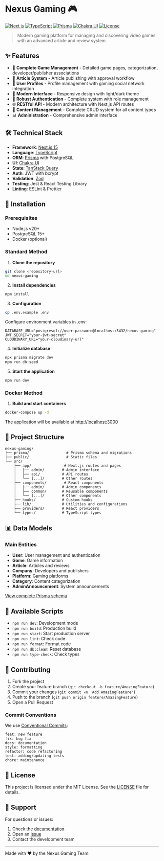 # Nexus Gaming 🎮

[![Next.js](https://img.shields.io/badge/Next.js-15.0-black?style=flat&logo=next.js)](https://nextjs.org/)
[![TypeScript](https://img.shields.io/badge/TypeScript-5.3-blue?style=flat&logo=typescript)](https://www.typescriptlang.org/)
[![Prisma](https://img.shields.io/badge/Prisma-5.10-2D3748?style=flat&logo=prisma)](https://www.prisma.io/)
[![Chakra UI](https://img.shields.io/badge/Chakra%20UI-2.8-319795?style=flat&logo=chakra-ui)](https://chakra-ui.com/)
[![License](https://img.shields.io/badge/License-MIT-yellow.svg)](https://opensource.org/licenses/MIT)

> Modern gaming platform for managing and discovering video games with an
> advanced article and review system.

## ✨ Features

- 🎯 **Complete Game Management** - Detailed game pages, categorization,
  developer/publisher associations
- 📝 **Article System** - Article publishing with approval workflow
- 👥 **User Profiles** - Profile management with gaming social network
  integration
- 🎨 **Modern Interface** - Responsive design with light/dark theme
- 🔐 **Robust Authentication** - Complete system with role management
- 🌐 **RESTful API** - Modern architecture with Next.js API routes
- 🔄 **Content Management** - Complete CRUD system for all content types
- 📊 **Administration** - Comprehensive admin interface

## 🛠️ Technical Stack

- **Framework**: [Next.js 15](https://nextjs.org/)
- **Language**: [TypeScript](https://www.typescriptlang.org/)
- **ORM**: [Prisma](https://www.prisma.io/) with PostgreSQL
- **UI**: [Chakra UI](https://chakra-ui.com/)
- **State**: [TanStack Query](https://tanstack.com/query)
- **Auth**: JWT with bcrypt
- **Validation**: [Zod](https://zod.dev/)
- **Testing**: Jest & React Testing Library
- **Linting**: ESLint & Prettier

## 🚀 Installation

### Prerequisites

- Node.js v20+
- PostgreSQL 15+
- Docker (optional)

### Standard Method

1. **Clone the repository**

```bash
git clone <repository-url>
cd nexus-gaming
```

2. **Install dependencies**

```bash
npm install
```

3. **Configuration**

```bash
cp .env.example .env
```

Configure environment variables in .env:

```env
DATABASE_URL="postgresql://user:password@localhost:5432/nexus-gaming"
JWT_SECRET="your-jwt-secret"
CLOUDINARY_URL="your-cloudinary-url"
```

4. **Initialize database**

```bash
npx prisma migrate dev
npm run db:seed
```

5. **Start the application**

```bash
npm run dev
```

### Docker Method

1. **Build and start containers**

```bash
docker-compose up -d
```

The application will be available at
[http://localhost:3000](http://localhost:3000)

## 📁 Project Structure

```
nexus-gaming/
├── prisma/                 # Prisma schema and migrations
├── public/                 # Static files
└── src/
    ├── app/               # Next.js routes and pages
    │   ├── admin/        # Admin interface
    │   ├── api/          # API routes
    │   └── [...]/        # Other routes
    ├── components/        # React components
    │   ├── admin/        # Admin components
    │   ├── common/       # Reusable components
    │   └── [...]/        # Other components
    ├── hooks/            # Custom hooks
    ├── lib/              # Utilities and configurations
    ├── providers/        # React providers
    └── types/            # TypeScript types
```

## 📊 Data Models

### Main Entities

- **User**: User management and authentication
- **Game**: Game information
- **Article**: Articles and reviews
- **Company**: Developers and publishers
- **Platform**: Gaming platforms
- **Category**: Content categorization
- **AdminAnnouncement**: System announcements

[View complete Prisma schema](prisma/schema.prisma)

## 📝 Available Scripts

- `npm run dev`: Development mode
- `npm run build`: Production build
- `npm run start`: Start production server
- `npm run lint`: Check code
- `npm run format`: Format code
- `npm run db:clean`: Reset database
- `npm run type-check`: Check types

## 👥 Contributing

1. Fork the project
2. Create your feature branch (`git checkout -b feature/AmazingFeature`)
3. Commit your changes (`git commit -m 'Add AmazingFeature'`)
4. Push to the branch (`git push origin feature/AmazingFeature`)
5. Open a Pull Request

### Commit Conventions

We use [Conventional Commits](https://www.conventionalcommits.org/):

```
feat: new feature
fix: bug fix
docs: documentation
style: formatting
refactor: code refactoring
test: adding/updating tests
chore: maintenance
```

## 📜 License

This project is licensed under the MIT License. See the [LICENSE](LICENSE) file
for details.

## 🤝 Support

For questions or issues:

1. Check the [documentation](docs/)
2. Open an [issue](issues/)
3. Contact the development team

---

Made with ❤️ by the Nexus Gaming Team

